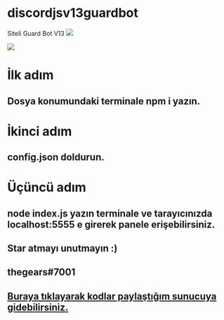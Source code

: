 # discordjsv13guardbot
Siteli Guard Bot V13 <img src = "https://www.codefactor.io/repository/github/thegears/discordjsv13guardbot/badge"/>

<img src="https://cdn.discordapp.com/attachments/874042688280883251/963825419424006284/unknown.png">

# İlk adım
## Dosya konumundaki terminale npm i yazın.
# İkinci adım
## config.json doldurun.
# Üçüncü adım
## node index.js yazın terminale ve tarayıcınızda localhost:5555 e girerek panele erişebilirsiniz.

## Star atmayı unutmayın :)

## thegears#7001
## [Buraya tıklayarak kodlar paylaştığım sunucuya gidebilirsiniz.](https://gearscode.xyz/discord)
